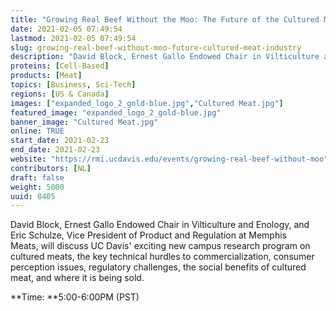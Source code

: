 ```yaml
---
title: "Growing Real Beef Without the Moo: The Future of the Cultured Meat Industry"
date: 2021-02-05 07:49:54
lastmod: 2021-02-05 07:49:54
slug: growing-real-beef-without-moo-future-cultured-meat-industry
description: "David Block, Ernest Gallo Endowed Chair in Vilticulture and Enology, and Eric Schulze, Vice President of Product and Regulation at Memphis Meats, will discuss UC Davis’ exciting new campus research program on cultured meats, the key technical hurdles to commercialization, consumer perception issues, regulatory challenges, the social benefits of cultured meat, and where it is being sold.Time: 5:00-6:00PM (PST)"
proteins: [Cell-Based]
products: [Meat]
topics: [Business, Sci-Tech]
regions: [US & Canada]
images: ["expanded_logo_2_gold-blue.jpg","Cultured Meat.jpg"]
featured_image: "expanded_logo_2_gold-blue.jpg"
banner_image: "Cultured Meat.jpg"
online: TRUE
start_date: 2021-02-23
end_date: 2021-02-23
website: "https://rmi.ucdavis.edu/events/growing-real-beef-without-moo"
contributors: [NL]
draft: false
weight: 5000
uuid: 8405
---
```

David Block, Ernest Gallo Endowed Chair in Vilticulture and Enology, and
Eric Schulze, Vice President of Product and Regulation at Memphis
Meats, will discuss UC Davis' exciting new campus research program on
cultured meats, the key technical hurdles to commercialization, consumer
perception issues, regulatory challenges, the social benefits of
cultured meat, and where it is being sold.

**Time: **5:00-6:00PM (PST)
